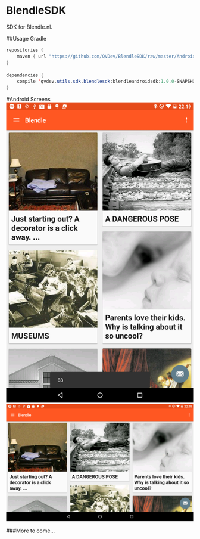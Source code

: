 # BlendleSDK
SDK for Blendle.nl.

##Usage
Gradle

```java
repositories {
    maven { url "https://github.com/QVDev/BlendleSDK/raw/master/Android/SDK/releases/" }
}

dependencies {
    compile 'qvdev.utils.sdk.blendlesdk:blendleandroidsdk:1.0.0-SNAPSHOT'
}
```
#Android Screens
![Alt text](/screens/device-2015-10-04-184927.png)
![Alt text](/screens/device-2015-10-04-184912.png)

###More to come...

